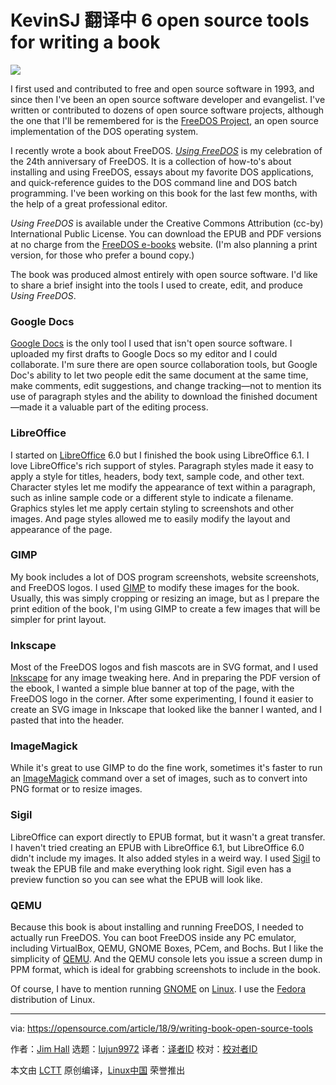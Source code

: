KevinSJ 翻译中
6 open source tools for writing a book
======

![](https://opensource.com/sites/default/files/styles/image-full-size/public/lead-images/osdc-lead-austen-writing-code.png?itok=XPxRMtQ4)

I first used and contributed to free and open source software in 1993, and since then I've been an open source software developer and evangelist. I've written or contributed to dozens of open source software projects, although the one that I'll be remembered for is the [FreeDOS Project][1], an open source implementation of the DOS operating system.

I recently wrote a book about FreeDOS. [_Using FreeDOS_][2] is my celebration of the 24th anniversary of FreeDOS. It is a collection of how-to's about installing and using FreeDOS, essays about my favorite DOS applications, and quick-reference guides to the DOS command line and DOS batch programming. I've been working on this book for the last few months, with the help of a great professional editor.

_Using FreeDOS_ is available under the Creative Commons Attribution (cc-by) International Public License. You can download the EPUB and PDF versions at no charge from the [FreeDOS e-books][2] website. (I'm also planning a print version, for those who prefer a bound copy.)

The book was produced almost entirely with open source software. I'd like to share a brief insight into the tools I used to create, edit, and produce _Using FreeDOS_.

### Google Docs

[Google Docs][3] is the only tool I used that isn't open source software. I uploaded my first drafts to Google Docs so my editor and I could collaborate. I'm sure there are open source collaboration tools, but Google Doc's ability to let two people edit the same document at the same time, make comments, edit suggestions, and change tracking—not to mention its use of paragraph styles and the ability to download the finished document—made it a valuable part of the editing process.

### LibreOffice

I started on [LibreOffice][4] 6.0 but I finished the book using LibreOffice 6.1. I love LibreOffice's rich support of styles. Paragraph styles made it easy to apply a style for titles, headers, body text, sample code, and other text. Character styles let me modify the appearance of text within a paragraph, such as inline sample code or a different style to indicate a filename. Graphics styles let me apply certain styling to screenshots and other images. And page styles allowed me to easily modify the layout and appearance of the page.

### GIMP

My book includes a lot of DOS program screenshots, website screenshots, and FreeDOS logos. I used [GIMP][5] to modify these images for the book. Usually, this was simply cropping or resizing an image, but as I prepare the print edition of the book, I'm using GIMP to create a few images that will be simpler for print layout.

### Inkscape

Most of the FreeDOS logos and fish mascots are in SVG format, and I used [Inkscape][6] for any image tweaking here. And in preparing the PDF version of the ebook, I wanted a simple blue banner at top of the page, with the FreeDOS logo in the corner. After some experimenting, I found it easier to create an SVG image in Inkscape that looked like the banner I wanted, and I pasted that into the header.

### ImageMagick

While it's great to use GIMP to do the fine work, sometimes it's faster to run an [ImageMagick][7] command over a set of images, such as to convert into PNG format or to resize images.

### Sigil

LibreOffice can export directly to EPUB format, but it wasn't a great transfer. I haven't tried creating an EPUB with LibreOffice 6.1, but LibreOffice 6.0 didn't include my images. It also added styles in a weird way. I used [Sigil][8] to tweak the EPUB file and make everything look right. Sigil even has a preview function so you can see what the EPUB will look like.

### QEMU

Because this book is about installing and running FreeDOS, I needed to actually run FreeDOS. You can boot FreeDOS inside any PC emulator, including VirtualBox, QEMU, GNOME Boxes, PCem, and Bochs. But I like the simplicity of [QEMU][9]. And the QEMU console lets you issue a screen dump in PPM format, which is ideal for grabbing screenshots to include in the book.

Of course, I have to mention running [GNOME][10] on [Linux][11]. I use the [Fedora][12] distribution of Linux.

--------------------------------------------------------------------------------

via: https://opensource.com/article/18/9/writing-book-open-source-tools

作者：[Jim Hall][a]
选题：[lujun9972](https://github.com/lujun9972)
译者：[译者ID](https://github.com/译者ID)
校对：[校对者ID](https://github.com/校对者ID)

本文由 [LCTT](https://github.com/LCTT/TranslateProject) 原创编译，[Linux中国](https://linux.cn/) 荣誉推出

[a]: https://opensource.com/users/jim-hall
[1]: http://www.freedos.org/
[2]: http://www.freedos.org/ebook/
[3]: https://www.google.com/docs/about/
[4]: https://www.libreoffice.org/
[5]: https://www.gimp.org/
[6]: https://inkscape.org/
[7]: https://www.imagemagick.org/
[8]: https://sigil-ebook.com/
[9]: https://www.qemu.org/
[10]: https://www.gnome.org/
[11]: https://www.kernel.org/
[12]: https://getfedora.org/
